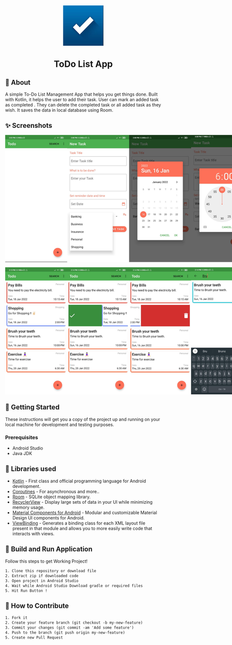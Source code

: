 <p align="center">
    <a>
    <img src="ScreenShots/ToDoLogo.JPG" width="130" height="130" />
    </a>
    <h1 align="center">ToDo List App</h1>
</p>

## 🌟 About
A simple To-Do List Management App that helps you get things done. Built with Kotlin, it helps the user to add their task. User can mark an added task as completed . They can delete the completed task or all added task as they wish. It saves the data in local database using Room.

## ✨ Screenshots

<div style="display:flex;">
<img src="ScreenShots/img01.jpeg" width="200">
<img src="ScreenShots/img03.jpeg" width="200">
<img src="ScreenShots/img05.jpeg" width="200">
<img src="ScreenShots/img10.jpeg" width="200">
</div>
<br>
<div style="display:flex;">
<img src="ScreenShots/img06.jpeg" width="200">
<img src="ScreenShots/img07.jpeg" width="200">
<img src="ScreenShots/img08.jpeg" width="200">
<img src="ScreenShots/img09.jpeg" width="200">
</div>

## 🚀 Getting Started
These instructions will get you a copy of the project up and running on your local machine for development and testing purposes.

### Prerequisites
*   Android Studio 
*   Java JDK

## 📃 Libraries used
- [Kotlin](https://kotlinlang.org/) - First class and official programming language for Android development.
- [Coroutines](https://kotlinlang.org/docs/reference/coroutines-overview.html) - For asynchronous and more..
- [Room](https://developer.android.com/topic/libraries/architecture/room) - SQLite object mapping library.
- [RecyclerView](https://developer.android.com/jetpack/androidx/releases/recyclerview) - Display large sets of data in your UI while minimizing memory usage.
- [Material Components for Android](https://github.com/material-components/material-components-android) - Modular and customizable Material Design UI components for Android.
- [ViewBinding](https://developer.android.com/topic/libraries/view-binding) - Generates a binding class for each XML layout file present in that module and allows you to more easily write code that interacts with views.

## 🔨 Build and Run Application

Follow this steps to get Working Project!
```
1. Clone this repository or download file
2. Extract zip if downloaded code
3. Open project in Android Studio
4. Wait while Android Studio Download gradle or required files
5. Hit Run Button !
```

## 🤝 How to Contribute
```
1. Fork it
2. Create your feature branch (git checkout -b my-new-feature)
3. Commit your changes (git commit -am 'Add some feature')
4. Push to the branch (git push origin my-new-feature)
5. Create new Pull Request
```
